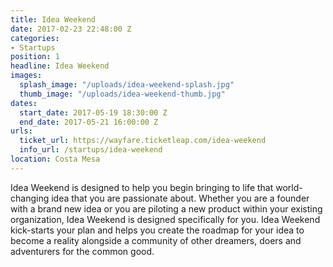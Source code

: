 ```yaml
---
title: Idea Weekend
date: 2017-02-23 22:48:00 Z
categories:
- Startups
position: 1
headline: Idea Weekend
images:
  splash_image: "/uploads/idea-weekend-splash.jpg"
  thumb_image: "/uploads/idea-weekend-thumb.jpg"
dates:
  start_date: 2017-05-19 18:30:00 Z
  end_date: 2017-05-21 16:00:00 Z
urls:
  ticket_url: https://wayfare.ticketleap.com/idea-weekend
  info_url: /startups/idea-weekend
location: Costa Mesa
---
```


Idea Weekend is designed to help you begin bringing to life that world-changing idea that you are passionate about. Whether you are a founder with a brand new idea or you are piloting a new product within your existing organization, Idea Weekend is designed specifically for you. Idea Weekend kick-starts your plan and helps you create the roadmap for your idea to become a reality alongside a community of other dreamers, doers and adventurers for the common good.

